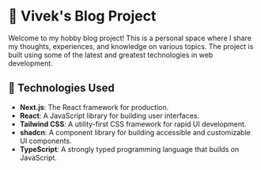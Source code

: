# 🌟 Vivek's Blog Project

Welcome to my hobby blog project! This is a personal space where I share my thoughts, experiences, and knowledge on various topics. The project is built using some of the latest and greatest technologies in web development.

## 🚀 Technologies Used

- **Next.js**: The React framework for production.
- **React**: A JavaScript library for building user interfaces.
- **Tailwind CSS**: A utility-first CSS framework for rapid UI development.
- **shadcn**: A component library for building accessible and customizable UI components.
- **TypeScript**: A strongly typed programming language that builds on JavaScript.
